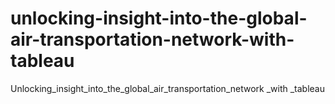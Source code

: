 # unlocking-insight-into-the-global-air-transportation-network-with-tableau
Unlocking_insight_into_the_global_air_transportation_network _with _tableau
